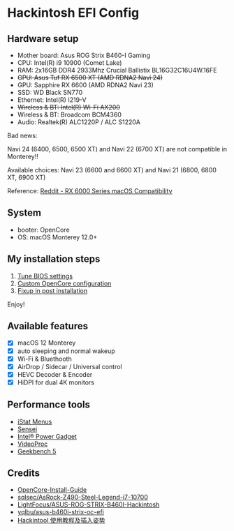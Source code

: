 # Hackintosh EFI Config

## Hardware setup

- Mother board: Asus ROG Strix B460-I Gaming
- CPU: Intel(R) i9 10900 (Comet Lake)
- RAM: 2x16GB DDR4 2933Mhz Crucial Ballistix BL16G32C16U4W.16FE
- ~~GPU: Asus Tuf RX 6500 XT (AMD RDNA2 Navi 24)~~
- GPU: Sapphire RX 6600 (AMD RDNA2 Navi 23)
- SSD: WD Black SN770
- Ethernet: Intel(R) I219-V
- ~~Wireless & BT: Intel(R) Wi-Fi AX200~~
- Wireless & BT: Broadcom BCM4360
- Audio: Realtek(R) ALC1220P / ALC S1220A

Bad news:

Navi 24 (6400, 6500, 6500 XT) and Navi 22 (6700 XT) are not compatible in
Monterey!!

Available choices: Navi 23 (6600 and 6600 XT) and Navi 21 (6800, 6800 XT, 6900
XT)

Reference:
[Reddit - RX 6000 Series macOS Compatibility](https://www.reddit.com/r/hackintosh/comments/s357a3/rx_6000_series_macos_compatibility)

## System

- booter: OpenCore
- OS: macOS Monterey 12.0+

## My installation steps

1. [Tune BIOS settings](./bios.md)
2. [Custom OpenCore configuration](./config.md)
3. [Fixup in post installation](./post-installation.md)

Enjoy!

## Available features

- [x] macOS 12 Monterey
- [x] auto sleeping and normal wakeup
- [x] Wi-Fi & Bluethooth
- [x] AirDrop / Sidecar / Universal control
- [x] HEVC Decoder & Encoder
- [x] HiDPI for dual 4K monitors

## Performance tools

- [iStat Menus](https://bjango.com/mac/istatmenus)
- [Sensei](https://sensei.app)
- [Intel® Power Gadget](https://www.intel.com/content/www/us/en/developer/articles/tool/power-gadget.html)
- [VideoProc](https://www.videoproc.com/)
- [Geekbench 5](https://www.geekbench.com/)

## Credits

- [OpenCore-Install-Guide](https://dortania.github.io/OpenCore-Install-Guide/config.plist/comet-lake.html)
- [sqlsec/AsRock-Z490-Steel-Legend-i7-10700](https://github.com/sqlsec/AsRock-Z490-Steel-Legend-i7-10700)
- [LightFocus/ASUS-ROG-STRIX-B460I-Hackintosh](https://github.com/LightFocus/ASUS-ROG-STRIX-B460I-Hackintosh)
- [yqlbu/asus-b460i-strix-oc-efi](https://github.com/yqlbu/asus-b460i-strix-oc-efi)
- [Hackintool 使用教程及插入姿势](https://blog.daliansky.net/Intel-FB-Patcher-tutorial-and-insertion-pose.html)
